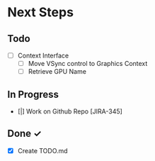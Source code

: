 # Next Steps

## Todo

- [ ] Context Interface 
  - [ ] Move VSync control to Graphics Context  
  - [ ] Retrieve GPU Name  

## In Progress

- [|] Work on Github Repo [JIRA-345]  

## Done ✓

- [x] Create TODO.md  
